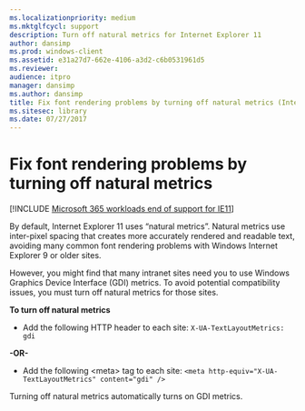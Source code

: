 ```yaml
---
ms.localizationpriority: medium
ms.mktglfcycl: support
description: Turn off natural metrics for Internet Explorer 11
author: dansimp
ms.prod: windows-client
ms.assetid: e31a27d7-662e-4106-a3d2-c6b0531961d5
ms.reviewer: 
audience: itpro
manager: dansimp
ms.author: dansimp
title: Fix font rendering problems by turning off natural metrics (Internet Explorer 11 for IT Pros)
ms.sitesec: library
ms.date: 07/27/2017
---
```



# Fix font rendering problems by turning off natural metrics

[!INCLUDE [Microsoft 365 workloads end of support for IE11](../includes/microsoft-365-ie-end-of-support.md)]

By default, Internet Explorer 11 uses “natural metrics”. Natural metrics use inter-pixel spacing that creates more accurately rendered and readable text, avoiding many common font rendering problems with Windows Internet Explorer 9 or older sites.

However, you might find that many intranet sites need you to use Windows Graphics Device Interface (GDI) metrics. To avoid potential compatibility issues, you must turn off natural metrics for those sites.

 **To turn off natural metrics**

-   Add the following HTTP header to each site: `X-UA-TextLayoutMetrics: gdi`

<p><strong>-OR-</strong><p>

- Add the following &lt;meta&gt; tag to each site: `<meta http-equiv="X-UA-TextLayoutMetrics" content="gdi" />`

Turning off natural metrics automatically turns on GDI metrics.

 

 



